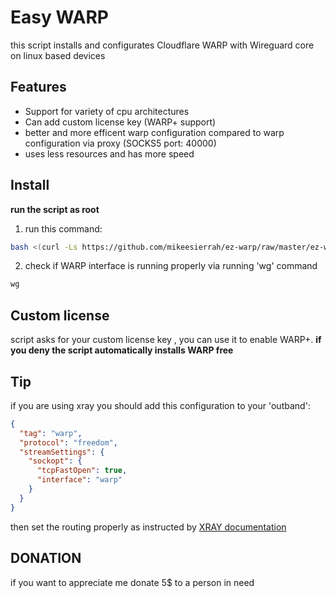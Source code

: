 # Easy WARP
this script installs and configurates Cloudflare WARP with Wireguard core on linux based devices

## Features

- Support for variety of cpu architectures
- Can add custom license key (WARP+ support)
- better and more efficent warp configuration compared to warp configuration via proxy (SOCKS5 port: 40000) 
- uses less resources and has more speed

## Install

**run the script as root**
1. run this command:
```bash
bash <(curl -Ls https://github.com/mikeesierrah/ez-warp/raw/master/ez-warp.sh)
```
2. check if WARP interface is running properly via running 'wg' command
```bash
wg
```

## Custom license
script asks for your custom license key , you can use it to enable WARP+.
**if you deny the script automatically installs WARP free**

## Tip
if you are using xray you should add this configuration to your 'outband': 
```json
{
  "tag": "warp",
  "protocol": "freedom",
  "streamSettings": {
    "sockopt": {
      "tcpFastOpen": true,
      "interface": "warp"
    }
  }
}
```
then set the routing properly as instructed by [XRAY documentation](https://xtls.github.io/en/config/routing.html)

## DONATION
if you want to appreciate me donate 5$ to a person in need
